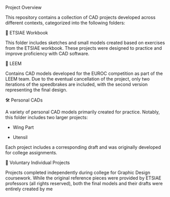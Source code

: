 Project Overview

This repository contains a collection of CAD projects developed across different contexts, categorized into the following folders:

📘 ETSIAE Workbook

This folder includes sketches and small models created based on exercises from the ETSIAE workbook. These projects were designed to practice and improve proficiency with CAD software.

🚀 LEEM

Contains CAD models developed for the EUROC competition as part of the LEEM team. Due to the eventual cancellation of the project, only two iterations of the speedbrakes are included, with the second version representing the final design.

🛠️ Personal CADs

A variety of personal CAD models primarily created for practice. Notably, this folder includes two larger projects:

- Wing Part

- Utensil

Each project includes a corresponding draft and was originally developed for college assignments.

🎨 Voluntary Individual Projects

Projects completed independently during college for Graphic Design coursework. While the original reference pieces were provided by ETSIAE professors (all rights reserved), both the final models and their drafts were entirely created by me
